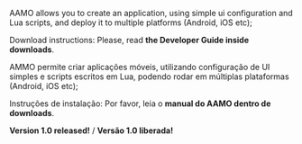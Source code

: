 AAMO allows you to create an application, using simple ui configuration and Lua scripts, and deploy it to multiple platforms (Android, iOS etc);

Download instructions: Please, read **the Developer Guide inside downloads**.

AMMO permite criar aplicações móveis, utilizando configuração de UI simples e scripts escritos em Lua, podendo rodar em múltiplas plataformas (Android, iOS etc);

Instruções de instalação: Por favor, leia o **manual do AAMO dentro de downloads**.

**Version 1.0 released!** /
**Versão 1.0 liberada!**